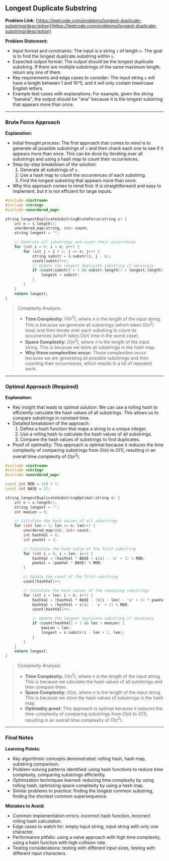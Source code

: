 ## Longest Duplicate Substring
**Problem Link:** [https://leetcode.com/problems/longest-duplicate-substring/description](https://leetcode.com/problems/longest-duplicate-substring/description)

**Problem Statement:**
- Input format and constraints: The input is a string `s` of length `n`. The goal is to find the longest duplicate substring within `s`.
- Expected output format: The output should be the longest duplicate substring. If there are multiple substrings of the same maximum length, return any one of them.
- Key requirements and edge cases to consider: The input string `s` will have a length between 1 and 10^5, and it will only contain lowercase English letters.
- Example test cases with explanations: For example, given the string "banana", the output should be "ana" because it is the longest substring that appears more than once.

---

### Brute Force Approach

**Explanation:**
- Initial thought process: The first approach that comes to mind is to generate all possible substrings of `s` and then check each one to see if it appears more than once. This can be done by iterating over all substrings and using a hash map to count their occurrences.
- Step-by-step breakdown of the solution:
  1. Generate all substrings of `s`.
  2. Use a hash map to count the occurrences of each substring.
  3. Find the longest substring that appears more than once.
- Why this approach comes to mind first: It is straightforward and easy to implement, but it is not efficient for large inputs.

```cpp
#include <iostream>
#include <string>
#include <unordered_map>

string longestDuplicateSubstringBruteForce(string s) {
    int n = s.length();
    unordered_map<string, int> count;
    string longest = "";

    // Generate all substrings and count their occurrences
    for (int i = 0; i < n; i++) {
        for (int j = i + 1; j <= n; j++) {
            string substr = s.substr(i, j - i);
            count[substr]++;
            // Update the longest duplicate substring if necessary
            if (count[substr] > 1 && substr.length() > longest.length()) {
                longest = substr;
            }
        }
    }
    return longest;
}
```

> Complexity Analysis:
> - **Time Complexity:** $O(n^3)$, where $n$ is the length of the input string. This is because we generate all substrings (which takes $O(n^2)$ time) and then iterate over each substring to count its occurrences (which takes $O(n)$ time in the worst case).
> - **Space Complexity:** $O(n^2)$, where $n$ is the length of the input string. This is because we store all substrings in the hash map.
> - **Why these complexities occur:** These complexities occur because we are generating all possible substrings and then counting their occurrences, which results in a lot of repeated work.

---

### Optimal Approach (Required)

**Explanation:**
- Key insight that leads to optimal solution: We can use a rolling hash to efficiently calculate the hash values of all substrings. This allows us to compare substrings in constant time.
- Detailed breakdown of the approach:
  1. Define a hash function that maps a string to a unique integer.
  2. Use a rolling hash to calculate the hash values of all substrings.
  3. Compare the hash values of substrings to find duplicates.
- Proof of optimality: This approach is optimal because it reduces the time complexity of comparing substrings from $O(n)$ to $O(1)$, resulting in an overall time complexity of $O(n^2)$.

```cpp
#include <iostream>
#include <string>
#include <unordered_map>

const int MOD = 1e9 + 7;
const int BASE = 31;

string longestDuplicateSubstringOptimal(string s) {
    int n = s.length();
    string longest = "";
    int maxLen = 0;

    // Calculate the hash values of all substrings
    for (int len = 1; len <= n; len++) {
        unordered_map<int, int> count;
        int hashVal = 0;
        int powVal = 1;

        // Calculate the hash value of the first substring
        for (int i = 0; i < len; i++) {
            hashVal = (hashVal * BASE + s[i] - 'a' + 1) % MOD;
            powVal = (powVal * BASE) % MOD;
        }

        // Update the count of the first substring
        count[hashVal]++;

        // Calculate the hash values of the remaining substrings
        for (int i = len; i < n; i++) {
            hashVal = (hashVal * BASE - (s[i - len] - 'a' + 1) * powVal % MOD + MOD) % MOD;
            hashVal = (hashVal + s[i] - 'a' + 1) % MOD;
            count[hashVal]++;

            // Update the longest duplicate substring if necessary
            if (count[hashVal] > 1 && len > maxLen) {
                maxLen = len;
                longest = s.substr(i - len + 1, len);
            }
        }
    }
    return longest;
}
```

> Complexity Analysis:
> - **Time Complexity:** $O(n^2)$, where $n$ is the length of the input string. This is because we calculate the hash values of all substrings and then compare them.
> - **Space Complexity:** $O(n)$, where $n$ is the length of the input string. This is because we store the hash values of substrings in the hash map.
> - **Optimality proof:** This approach is optimal because it reduces the time complexity of comparing substrings from $O(n)$ to $O(1)$, resulting in an overall time complexity of $O(n^2)$.

---

### Final Notes

**Learning Points:**
- Key algorithmic concepts demonstrated: rolling hash, hash map, substring comparison.
- Problem-solving patterns identified: using hash functions to reduce time complexity, comparing substrings efficiently.
- Optimization techniques learned: reducing time complexity by using rolling hash, optimizing space complexity by using a hash map.
- Similar problems to practice: finding the longest common substring, finding the shortest common supersequence.

**Mistakes to Avoid:**
- Common implementation errors: incorrect hash function, incorrect rolling hash calculation.
- Edge cases to watch for: empty input string, input string with only one character.
- Performance pitfalls: using a naive approach with high time complexity, using a hash function with high collision rate.
- Testing considerations: testing with different input sizes, testing with different input characters.